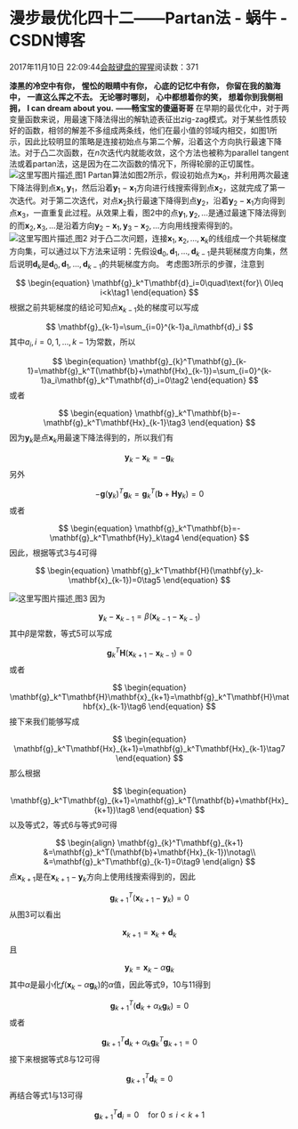 
# 漫步最优化四十二——Partan法 - 蜗牛 - CSDN博客


2017年11月10日 22:09:44[会敲键盘的猩猩](https://me.csdn.net/u010182633)阅读数：371



$\textbf{漆黑的冷空中有你，}$
$\textbf{惺忪的眼睛中有你，}$
$\textbf{心底的记忆中有你，}$
$\textbf{你留在我的脑海中，}$
$\textbf{一直这么挥之不去。}$
$\textbf{无论哪时哪刻，}$
$\textbf{心中都想着你的笑，}$
$\textbf{想着你到我侧相拥，}$
$\textbf{I can dream about you.}$
$\textbf{——畅宝宝的傻逼哥哥}$
在早期的最优化中，对于两变量函数来说，用最速下降法得出的解轨迹表征出zig-zag模式。对于某些性质较好的函数，相邻的解差不多组成两条线，他们在最小值的邻域内相交，如图1所示，因此比较明显的策略是连接初始点与第二个解，沿着这个方向执行最速下降法。对于凸二次函数，在$n$次迭代内就能收敛，这个方法也被称为parallel tangent法或着partan法，这是因为在二次函数的情况下，所得轮廓的正切属性。
![这里写图片描述](https://img-blog.csdn.net/20171110215303767?watermark/2/text/aHR0cDovL2Jsb2cuY3Nkbi5uZXQvdTAxMDE4MjYzMw==/font/5a6L5L2T/fontsize/400/fill/I0JBQkFCMA==/dissolve/70/gravity/SouthEast)[ ](https://img-blog.csdn.net/20171110215303767?watermark/2/text/aHR0cDovL2Jsb2cuY3Nkbi5uZXQvdTAxMDE4MjYzMw==/font/5a6L5L2T/fontsize/400/fill/I0JBQkFCMA==/dissolve/70/gravity/SouthEast)
图1
Partan算法如图2所示，假设初始点为$\mathbf{x}_0$，并利用两次最速下降法得到点$\mathbf{x}_1,\mathbf{y}_1$，然后沿着$\mathbf{y}_1-\mathbf{x}_1$方向进行线搜索得到点$\mathbf{x}_2$，这就完成了第一次迭代。对于第二次迭代，对点$\mathbf{x}_2$执行最速下降得到点$\mathbf{y}_2$，沿着$\mathbf{y}_2-\mathbf{x}_1$方向得到点$\mathbf{x}_3$，一直重复此过程。从效果上看，图2中的点$\mathbf{y}_1,\mathbf{y}_2,\ldots$是通过最速下降法得到的而$\mathbf{x}_2,\mathbf{x}_3,\ldots$是沿着方向$\mathbf{y}_2-\mathbf{x}_1,\mathbf{y}_3-\mathbf{x}_2,\ldots$方向用线搜索得到的。
![这里写图片描述](https://img-blog.csdn.net/20171110215348162?watermark/2/text/aHR0cDovL2Jsb2cuY3Nkbi5uZXQvdTAxMDE4MjYzMw==/font/5a6L5L2T/fontsize/400/fill/I0JBQkFCMA==/dissolve/70/gravity/SouthEast)[ ](https://img-blog.csdn.net/20171110215348162?watermark/2/text/aHR0cDovL2Jsb2cuY3Nkbi5uZXQvdTAxMDE4MjYzMw==/font/5a6L5L2T/fontsize/400/fill/I0JBQkFCMA==/dissolve/70/gravity/SouthEast)
图2
对于凸二次问题，连接$\mathbf{x}_1,\mathbf{x}_2,\ldots,\mathbf{x}_k$的线组成一个共轭梯度方向集，可以通过以下方法来证明：先假设$\mathbf{d}_0,\mathbf{d}_1,\ldots,\mathbf{d}_{k-1}$是共轭梯度方向集，然后说明$\mathbf{d}_k$是$\mathbf{d}_0,\mathbf{d}_1,\ldots,\mathbf{d}_{k-1}$的共轭梯度方向。
考虑图3所示的步骤，注意到

$$
\begin{equation}
\mathbf{g}_k^T\mathbf{d}_i=0\quad\text{for}\ 0\leq i<k\tag1
\end{equation}
$$
根据之前共轭梯度的结论可知点$\mathbf{x}_{k-1}$处的梯度可以写成

$$
\mathbf{g}_{k-1}=\sum_{i=0}^{k-1}a_i\mathbf{d}_i
$$
其中$a_i,i=0,1,\ldots,k-1$为常数，所以

$$
\begin{equation}
\mathbf{g}_{k}^T\mathbf{g}_{k-1}=\mathbf{g}_k^T(\mathbf{b}+\mathbf{Hx}_{k-1})=\sum_{i=0}^{k-1}a_i\mathbf{g}_k^T\mathbf{d}_i=0\tag2
\end{equation}
$$
或者

$$
\begin{equation}
\mathbf{g}_k^T\mathbf{b}=-\mathbf{g}_k^T\mathbf{Hx}_{k-1}\tag3
\end{equation}
$$
因为$\mathbf{y}_k$是点$\mathbf{x}_k$用最速下降法得到的，所以我们有

$$
\mathbf{y}_k-\mathbf{x}_k=-\mathbf{g}_k
$$
另外

$$
-\mathbf{g}(\mathbf{y}_k)^T\mathbf{g}_k=\mathbf{g}_k^T(\mathbf{b}+\mathbf{Hy}_k)=0
$$
或者

$$
\begin{equation}
\mathbf{g}_k^T\mathbf{b}=-\mathbf{g}_k^T\mathbf{Hy}_k\tag4
\end{equation}
$$
因此，根据等式3与4可得

$$
\begin{equation}
\mathbf{g}_k^T\mathbf{H}(\mathbf{y}_k-\mathbf{x}_{k-1})=0\tag5
\end{equation}
$$

![这里写图片描述](https://img-blog.csdn.net/20171110215440215?watermark/2/text/aHR0cDovL2Jsb2cuY3Nkbi5uZXQvdTAxMDE4MjYzMw==/font/5a6L5L2T/fontsize/400/fill/I0JBQkFCMA==/dissolve/70/gravity/SouthEast)[ ](https://img-blog.csdn.net/20171110215440215?watermark/2/text/aHR0cDovL2Jsb2cuY3Nkbi5uZXQvdTAxMDE4MjYzMw==/font/5a6L5L2T/fontsize/400/fill/I0JBQkFCMA==/dissolve/70/gravity/SouthEast)
图3
因为

$$
\mathbf{y}_k-\mathbf{x}_{k-1}=\beta(\mathbf{x}_{k-1}-\mathbf{x}_{k-1})
$$
其中$\beta$是常数，等式5可以写成

$$
\mathbf{g}_k^T\mathbf{H}(\mathbf{x}_{k+1}-\mathbf{x}_{k-1})=0
$$
或者

$$
\begin{equation}
\mathbf{g}_k^T\mathbf{H}\mathbf{x}_{k+1}=\mathbf{g}_k^T\mathbf{H}\mathbf{x}_{k-1}\tag6
\end{equation}
$$
接下来我们能够写成

$$
\begin{equation}
\mathbf{g}_k^T\mathbf{Hx}_{k+1}=\mathbf{g}_k^T\mathbf{Hx}_{k-1}\tag7
\end{equation}
$$
那么根据

$$
\begin{equation}
\mathbf{g}_k^T\mathbf{g}_{k+1}=\mathbf{g}_k^T(\mathbf{b}+\mathbf{Hx}_{k+1})\tag8
\end{equation}
$$
以及等式2，等式6与等式9可得

$$
\begin{align}
\mathbf{g}_{k}^T\mathbf{g}_{k+1}
&=\mathbf{g}_k^T(\mathbf{b}+\mathbf{Hx}_{k-1})\notag\\
&=\mathbf{g}_k^T\mathbf{g}_{k-1}=0\tag9
\end{align}
$$
点$\mathbf{x}_{k+1}$是在$\mathbf{x}_{k+1}-\mathbf{y}_k$方向上使用线搜索得到的，因此

$$
\begin{equation}
\mathbf{g}_{k+1}^T(\mathbf{x}_{k+1}-\mathbf{y}_k)=0\tag{10}
\end{equation}
$$
从图3可以看出

$$
\begin{equation}
\mathbf{x}_{k+1}=\mathbf{x}_k+\mathbf{d}_k\tag{11}
\end{equation}
$$
且

$$
\begin{equation}
\mathbf{y}_k=\mathbf{x}_k-\alpha\mathbf{g}_k\tag{12}
\end{equation}
$$
其中$\alpha$是最小化$f(\mathbf{x}_k-\alpha\mathbf{g}_k)$的$\alpha$值，因此等式9，10与11得到

$$
\mathbf{g}_{k+1}^T(\mathbf{d}_k+\alpha_k\mathbf{g}_k)=0
$$
或者

$$
\begin{equation}
\mathbf{g}_{k+1}^T\mathbf{d}_{k}+\alpha_k\mathbf{g}_k^T\mathbf{g}_{k+1}=0\tag{13}
\end{equation}
$$
接下来根据等式8与12可得

$$
\mathbf{g}_{k+1}^T\mathbf{d}_k=0
$$
再结合等式1与13可得

$$
\mathbf{g}_{k+1}^T\mathbf{d}_i=0\quad\text{for}\ 0\leq i<k+1
$$


